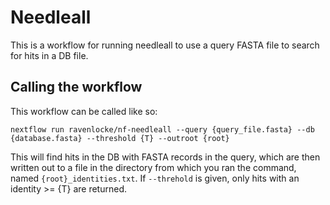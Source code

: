 # Needleall

This is a workflow for running needleall to use a query FASTA file to search for hits in a DB file. 

## Calling the workflow
This workflow can be called like so:

```
nextflow run ravenlocke/nf-needleall --query {query_file.fasta} --db {database.fasta} --threshold {T} --outroot {root}
```

This will find hits in the DB with FASTA records in the query, which are then written out to a file in the directory from which you ran the command, named `{root}_identities.txt`. If `--threhold` is given, only hits with an identity >= {T} are returned.

